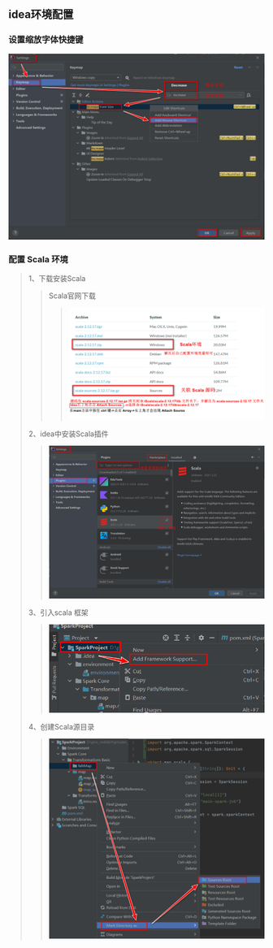 ## idea环境配置

### 设置缩放字体快捷键
![increase](../../../Image/increase.png "increase ")

### 配置 Scala 环境
> 1、下载安装Scala
>> Scala官网下载
>>>![ScalaDownload](../../../Image/ScalaDownload.png "ScalaDownload ")
> 
> 2、idea中安装Scala插件
>>![Plugins](../../../Image/Plugins.png "Plugins ")
> 
> 3、引入scala 框架
>>![ImportFramework](../../../Image/ImportFramework.png "ImportFramework ")
>
> 4、创建Scala源目录
>> ![SourceDirectory](../../../Image/SourceDirectory.png "SourceDirectory ")
> 



